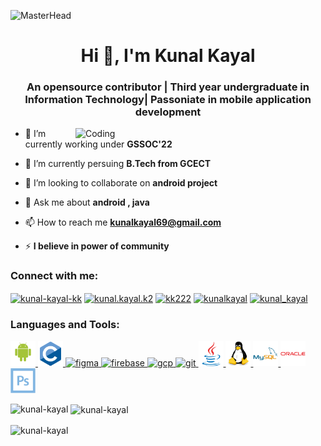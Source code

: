 ![MasterHead](https://github.com/Kunal-Kayal/ud839_Miwok/blob/7b4f41cd9ae471daec26393aef183edebba15dea/banner.jpg)
<h1 align="center">Hi 👋, I'm Kunal Kayal</h1>
<h3 align="center">An opensource contributor | Third year undergraduate in Information Technology| Passoniate in mobile application development</h3>
<img align="right" alt="Coding" width="400" src="https://media.giphy.com/media/2zeji2UedvZzvIZ45N/giphy.gif">

- 🔭 I’m currently working under **GSSOC'22**

- 🌱 I’m currently persuing **B.Tech from GCECT**

- 👯 I’m looking to collaborate on **android project**

- 💬 Ask me about **android , java**

- 📫 How to reach me **kunalkayal69@gmail.com**

- ⚡ **I believe in power of community**

<h3 align="left">Connect with me:</h3>
<p align="left">
<a href="https://linkedin.com/in/kunal-kayal-kk" target="blank"><img align="center" src="https://raw.githubusercontent.com/rahuldkjain/github-profile-readme-generator/master/src/images/icons/Social/linked-in-alt.svg" alt="kunal-kayal-kk" height="30" width="40" /></a>
<a href="https://fb.com/kunal.kayal.k2" target="blank"><img align="center" src="https://raw.githubusercontent.com/rahuldkjain/github-profile-readme-generator/master/src/images/icons/Social/facebook.svg" alt="kunal.kayal.k2" height="30" width="40" /></a>
<a href="https://www.codechef.com/users/kk222" target="blank"><img align="center" src="https://cdn.jsdelivr.net/npm/simple-icons@3.1.0/icons/codechef.svg" alt="kk222" height="30" width="40" /></a>
<a href="https://www.hackerrank.com/kunalkayal" target="blank"><img align="center" src="https://raw.githubusercontent.com/rahuldkjain/github-profile-readme-generator/master/src/images/icons/Social/hackerrank.svg" alt="kunalkayal" height="30" width="40" /></a>
<a href="https://www.leetcode.com/kunal_kayal" target="blank"><img align="center" src="https://raw.githubusercontent.com/rahuldkjain/github-profile-readme-generator/master/src/images/icons/Social/leet-code.svg" alt="kunal_kayal" height="30" width="40" /></a>
</p>

<h3 align="left">Languages and Tools:</h3>
<p align="left"> <a href="https://developer.android.com" target="_blank" rel="noreferrer"> <img src="https://raw.githubusercontent.com/devicons/devicon/master/icons/android/android-original-wordmark.svg" alt="android" width="40" height="40"/> </a> <a href="https://www.cprogramming.com/" target="_blank" rel="noreferrer"> <img src="https://raw.githubusercontent.com/devicons/devicon/master/icons/c/c-original.svg" alt="c" width="40" height="40"/> </a> <a href="https://www.figma.com/" target="_blank" rel="noreferrer"> <img src="https://www.vectorlogo.zone/logos/figma/figma-icon.svg" alt="figma" width="40" height="40"/> </a> <a href="https://firebase.google.com/" target="_blank" rel="noreferrer"> <img src="https://www.vectorlogo.zone/logos/firebase/firebase-icon.svg" alt="firebase" width="40" height="40"/> </a> <a href="https://cloud.google.com" target="_blank" rel="noreferrer"> <img src="https://www.vectorlogo.zone/logos/google_cloud/google_cloud-icon.svg" alt="gcp" width="40" height="40"/> </a> <a href="https://git-scm.com/" target="_blank" rel="noreferrer"> <img src="https://www.vectorlogo.zone/logos/git-scm/git-scm-icon.svg" alt="git" width="40" height="40"/> </a> <a href="https://www.java.com" target="_blank" rel="noreferrer"> <img src="https://raw.githubusercontent.com/devicons/devicon/master/icons/java/java-original.svg" alt="java" width="40" height="40"/> </a> <a href="https://www.linux.org/" target="_blank" rel="noreferrer"> <img src="https://raw.githubusercontent.com/devicons/devicon/master/icons/linux/linux-original.svg" alt="linux" width="40" height="40"/> </a> <a href="https://www.mysql.com/" target="_blank" rel="noreferrer"> <img src="https://raw.githubusercontent.com/devicons/devicon/master/icons/mysql/mysql-original-wordmark.svg" alt="mysql" width="40" height="40"/> </a> <a href="https://www.oracle.com/" target="_blank" rel="noreferrer"> <img src="https://raw.githubusercontent.com/devicons/devicon/master/icons/oracle/oracle-original.svg" alt="oracle" width="40" height="40"/> </a> <a href="https://www.photoshop.com/en" target="_blank" rel="noreferrer"> <img src="https://raw.githubusercontent.com/devicons/devicon/master/icons/photoshop/photoshop-line.svg" alt="photoshop" width="40" height="40"/> </a> </p>

<p><img align="left" src="https://github-readme-stats.vercel.app/api/top-langs?username=kunal-kayal&show_icons=true&locale=en&layout=compact&theme=tokyonight" alt="kunal-kayal" /></p>

<p>&nbsp;<img align="center" src="https://github-readme-stats.vercel.app/api?username=kunal-kayal&show_icons=true&locale=en&theme=tokyonight" alt="kunal-kayal" /></p>

<p><img align="center" src="https://github-readme-streak-stats.herokuapp.com/?user=kunal-kayal&theme=tokyonight" alt="kunal-kayal" /></p>
